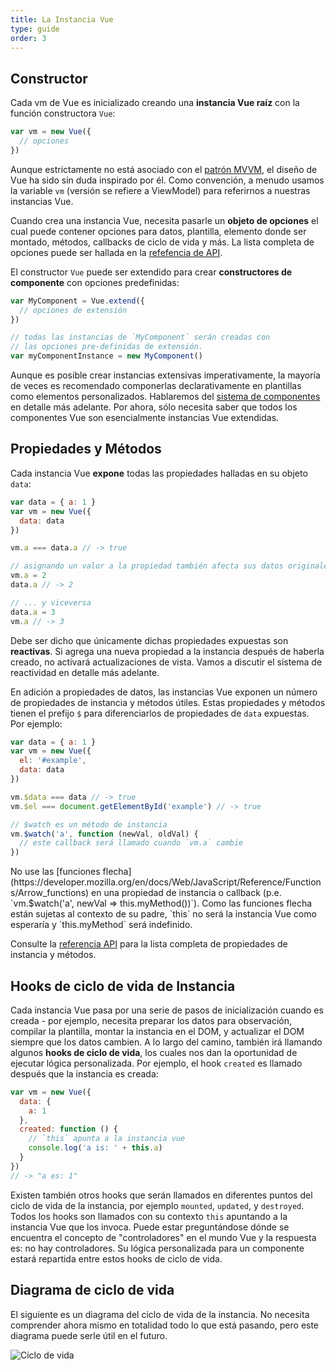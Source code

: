 ```yaml
---
title: La Instancia Vue
type: guide
order: 3
---
```


## Constructor

Cada vm de Vue es inicializado creando una **instancia Vue raíz** con la función constructora `Vue`:

``` js
var vm = new Vue({
  // opciones
})
```

Aunque estrictamente no está asociado con el [patrón MVVM](https://en.wikipedia.org/wiki/Model_View_ViewModel), el diseño de Vue ha sido sin duda inspirado por él. Como convención, a menudo usamos la variable `vm` (versión se refiere a ViewModel) para referirnos a nuestras instancias Vue.

Cuando crea una instancia Vue, necesita pasarle un **objeto de opciones** el cual puede contener opciones para datos, plantilla, elemento donde ser montado, métodos, callbacks de ciclo de vida y más. La lista completa de opciones puede ser hallada en la [refefencia de API](../api).

El constructor `Vue` puede ser extendido para crear **constructores de componente** con opciones predefinidas:

``` js
var MyComponent = Vue.extend({
  // opciones de extensión
})

// todas las instancias de `MyComponent` serán creadas con
// las opciones pre-definidas de extensión.
var myComponentInstance = new MyComponent()
```

Aunque es posible crear instancias extensivas imperativamente, la mayoría de veces es recomendado componerlas declarativamente en plantillas como elementos personalizados. Hablaremos del [sistema de componentes](components.html) en detalle más adelante. Por ahora, sólo necesita saber que todos los componentes Vue son esencialmente instancias Vue extendidas.

## Propiedades y Métodos

Cada instancia Vue **expone** todas las propiedades halladas en su objeto `data`:

``` js
var data = { a: 1 }
var vm = new Vue({
  data: data
})

vm.a === data.a // -> true

// asignando un valor a la propiedad también afecta sus datos originales
vm.a = 2
data.a // -> 2

// ... y viceversa
data.a = 3
vm.a // -> 3
```

Debe ser dicho que únicamente dichas propiedades expuestas son **reactivas**. Si agrega una nueva propiedad a la instancia después de haberla creado, no activará actualizaciones de vista. Vamos a discutir el sistema de reactividad en detalle más adelante.

En adición a propiedades de datos, las instancias Vue exponen un número de propiedades de instancia y métodos útiles. Estas propiedades y métodos tienen el prefijo `$` para diferenciarlos de propiedades de `data` expuestas. Por ejemplo:

``` js
var data = { a: 1 }
var vm = new Vue({
  el: '#example',
  data: data
})

vm.$data === data // -> true
vm.$el === document.getElementById('example') // -> true

// $watch es un método de instancia
vm.$watch('a', function (newVal, oldVal) {
  // este callback será llamado cuando `vm.a` cambie
})
```

<p class="tip">No use las [funciones flecha](https://developer.mozilla.org/en/docs/Web/JavaScript/Reference/Functions/Arrow_functions) en una propiedad de instancia o callback (p.e. `vm.$watch('a', newVal => this.myMethod())`). Como las funciones flecha están sujetas al contexto de su padre, `this` no será la instancia Vue como esperaría y `this.myMethod` será indefinido.</p>

Consulte la [referencia API](../api) para la lista completa de propiedades de instancia y métodos.

## Hooks de ciclo de vida de Instancia

Cada instancia Vue pasa por una serie de pasos de inicialización cuando es creada - por ejemplo, necesita preparar los datos para observación, compilar la plantilla, montar la instancia en el DOM, y actualizar el DOM siempre que los datos cambien. A lo largo del camino, también irá llamando algunos **hooks de ciclo de vida**, los cuales nos dan la oportunidad de ejecutar lógica personalizada. Por ejemplo, el hook `created` es llamado después que la instancia es creada:

``` js
var vm = new Vue({
  data: {
    a: 1
  },
  created: function () {
    // `this` apunta a la instancia vue
    console.log('a is: ' + this.a)
  }
})
// -> "a es: 1"
```

Existen también otros hooks que serán llamados en diferentes puntos del ciclo de vida de la instancia, por ejemplo `mounted`, `updated`, y `destroyed`. Todos los hooks son llamados con su contexto `this` apuntando a la instancia Vue que los invoca. Puede estar preguntándose dónde se encuentra el concepto de "controladores" en el mundo Vue y la respuesta es: no hay controladores. Su lógica personalizada para un componente estará repartida entre estos hooks de ciclo de vida.

## Diagrama de ciclo de vida

El siguiente es un diagrama del ciclo de vida de la instancia. No necesita comprender ahora mismo en totalidad todo lo que está pasando, pero este diagrama puede serle útil en el futuro.

![Ciclo de vida](/images/lifecycle.png)
